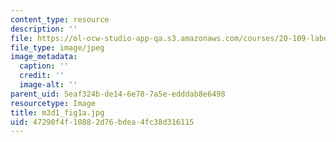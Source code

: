 ```yaml
---
content_type: resource
description: ''
file: https://ol-ocw-studio-app-qa.s3.amazonaws.com/courses/20-109-laboratory-fundamentals-in-biological-engineering-spring-2010/47290f4f10882d76bdea4fc38d316115_m3d1_fig1a.jpg
file_type: image/jpeg
image_metadata:
  caption: ''
  credit: ''
  image-alt: ''
parent_uid: 5eaf324b-de14-6e78-7a5e-edddab8e6498
resourcetype: Image
title: m3d1_fig1a.jpg
uid: 47290f4f-1088-2d76-bdea-4fc38d316115
---
```

